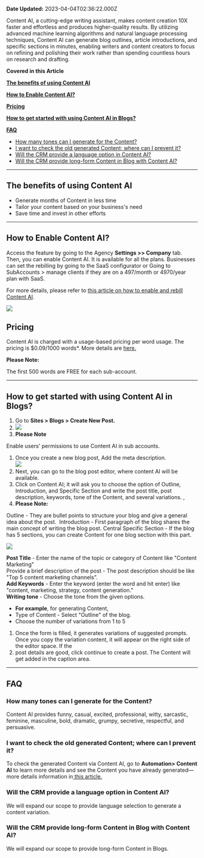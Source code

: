 **Date Updated:** 2023-04-04T02:36:22.000Z

Content AI, a cutting-edge writing assistant, makes content creation 10X faster and effortless and produces higher-quality results. By utilizing advanced machine learning algorithms and natural language processing techniques, Content AI can generate blog outlines, article introductions, and specific sections in minutes, enabling writers and content creators to focus on refining and polishing their work rather than spending countless hours on research and drafting.

  
**Covered in this Article**

[**The benefits of using Content AI**](#The-benefits-of-using-Content-AI)

**[How to Enable Content AI?](#How-to-Enable-Content-AI?)**

**[Pricing](#Pricing)**

**[How to get started with using Content AI in Blogs? ](#How-to-get-started-with-using-Content-AI-in-Blogs?%C2%A0)**

  
[**FAQ**](#FAQ)

* [How many tones can I generate for the Content?](#How-many-tones-can-I-generate-for-the-Content?)
* [I want to check the old generated Content; where can I prevent it?](#I-want-to-check-the-old-generated-Content;-where-can-I-prevent-it?)
* [Will the CRM provide a language option in Content AI?](#Will-the-CRM-provide-a-language-option-in-Content-AI?)
* [Will the CRM provide long-form Content in Blog with Content AI?](#Will-the-CRM-provide-long-form-Content-in-Blog-with-Content-AI?)

---

## **The benefits of using Content AI**

  
* Generate months of Content in less time
* Tailor your content based on your business's need
* Save time and invest in other efforts

---

## **How to Enable Content AI?**

  
Access the feature by going to the Agency **Settings >> Company** tab. Then, you can enable Content AI. It is available for all the plans. Businesses can set the rebilling by going to the SaaS configurator or Going to SubAccounts > manage clients if they are on a 497/month or 4970/year plan with SaaS. 

  
For more details, please refer to [this article on how to enable and rebill Content AI](https://help.gohighlevel.com/support/solutions/articles/48001234826-how-to-enable-and-rebill-content-ai-).

  
![](https://s3.amazonaws.com/cdn.freshdesk.com/data/helpdesk/attachments/production/48289089503/original/DEd43nc_1weu9fydIyDKL6jIXyk5VVBE5A.png?1679652097)

  
## **Pricing**

Content AI is charged with a usage-based pricing per word usage. The pricing is $0.09/1000 words\*. More details are [here.](https://help.gohighlevel.com/support/solutions/articles/48001234826-how-to-enable-and-rebill-content-ai-#Content-AI-Pricing)

  
**Please Note:**

The first 500 words are FREE for each sub-account. 

---

## **How to get started with using Content AI in Blogs?** 

  
1. Go to **Sites > Blogs > Create New Post.**
2. ![](https://s3.amazonaws.com/cdn.freshdesk.com/data/helpdesk/attachments/production/48289092707/original/u-xPHdj-h9xErqJl9CTa1_WTJ-NaAxZe-Q.png?1679652801)
3. **Please Note**

Enable users' permissions to use Content AI in sub accounts. 

1. Once you create a new blog post, Add the meta description.  
![](https://s3.amazonaws.com/cdn.freshdesk.com/data/helpdesk/attachments/production/48289093439/original/r5c95Qv__ZHOgbxfPZ513v30bdPa2JuSAg.png?1679652968)
2. Next, you can go to the blog post editor, where content AI will be available.
3. Click on Content AI; it will ask you to choose the option of Outline, Introduction, and Specific Section and write the post title, post description, keywords, tone of the Content, and several variations. ,
4. **Please Note:**

Outline - They are bullet points to structure your blog and give a general idea about the post. 
Introduction - First paragraph of the blog shares the main concept of writing the blog post. Central
Specific Section - If the blog has 5 sections, you can create Content for one blog section with this part.

  
![](https://s3.amazonaws.com/cdn.freshdesk.com/data/helpdesk/attachments/production/48289100842/original/jiB9VS9Z4WMQ2nCdpEe11hRfZN9wA7Xiqw.png?1679654737)
  
  
**Post Title** \- Enter the name of the topic or category of Content like "Content Marketing"  
Provide a brief description of the post - The post description should be like "Top 5 content marketing channels".  
**Add Keywords** \- Enter the keyword (enter the word and hit enter) like "content, marketing, strategy, content generation."  
**Writing tone** \- Choose the tone from the given options.

  
* **For example**, for generating Content,
* Type of Content - Select "Outline" of the blog.
* Choose the number of variations from 1 to 5

  
1. Once the form is filled, it generates variations of suggested prompts. Once you copy the variation content, it will appear on the right side of the editor space. If the
2. post details are good, click continue to create a post. The Content will get added in the caption area.

  
---

## **FAQ**

### **How many tones can I generate for the Content?**

Content AI provides funny, casual, excited, professional, witty, sarcastic, feminine, masculine, bold, dramatic, grumpy, secretive, respectful, and persuasive.

  
### **I want to check the old generated Content; where can I prevent it?**

To check the generated Content via Content AI, go to **Automation> Content AI** to learn more details and see the Content you have already generated—more details information in[ this article.](https://help.gohighlevel.com/support/solutions/articles/48001234812-how-to-find-past-records-of-content-generated-by-content-ai)

  
### **Will the CRM provide a language option in Content AI?**

We will expand our scope to provide language selection to generate a content variation. 

  
### **Will the CRM provide long-form Content in Blog with Content AI?**

We will expand our scope to provide long-form Content in Blogs.
